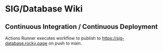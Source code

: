 # SIG/Database Wiki

## Continuous Integration / Continuous Deployment

Actions Runner executes workflow to publish to https://sig-database.rocky.page on push to main.
